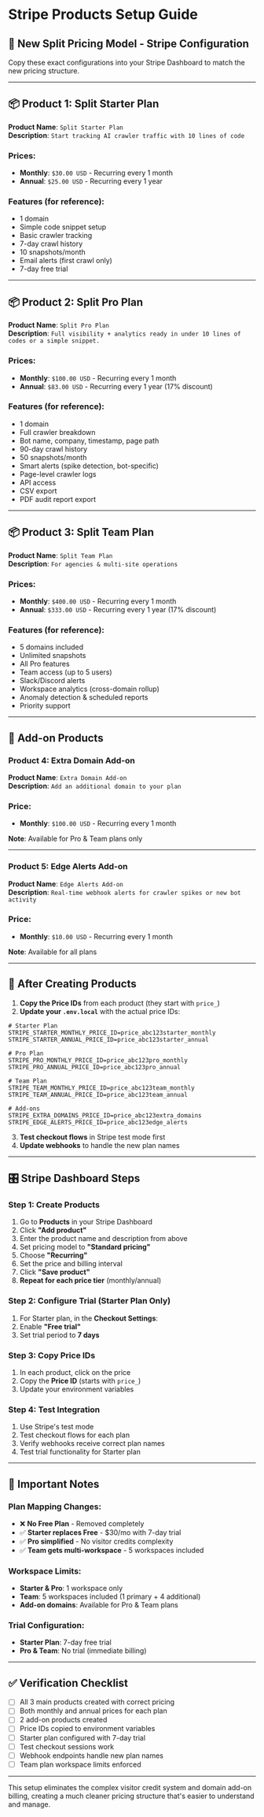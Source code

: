# Stripe Products Setup Guide

## 🎯 New Split Pricing Model - Stripe Configuration

Copy these exact configurations into your Stripe Dashboard to match the new pricing structure.

---

## 📦 Product 1: Split Starter Plan

**Product Name**: `Split Starter Plan`  
**Description**: `Start tracking AI crawler traffic with 10 lines of code`

### Prices:
- **Monthly**: `$30.00 USD` - Recurring every 1 month
- **Annual**: `$25.00 USD` - Recurring every 1 year

### Features (for reference):
- 1 domain
- Simple code snippet setup
- Basic crawler tracking
- 7-day crawl history  
- 10 snapshots/month
- Email alerts (first crawl only)
- 7-day free trial

---

## 📦 Product 2: Split Pro Plan  

**Product Name**: `Split Pro Plan`  
**Description**: `Full visibility + analytics ready in under 10 lines of codes or a simple snippet.`

### Prices:
- **Monthly**: `$100.00 USD` - Recurring every 1 month  
- **Annual**: `$83.00 USD` - Recurring every 1 year (17% discount)

### Features (for reference):
- 1 domain
- Full crawler breakdown
- Bot name, company, timestamp, page path
- 90-day crawl history
- 50 snapshots/month
- Smart alerts (spike detection, bot-specific)
- Page-level crawler logs
- API access
- CSV export  
- PDF audit report export

---

## 📦 Product 3: Split Team Plan

**Product Name**: `Split Team Plan`  
**Description**: `For agencies & multi-site operations`

### Prices:
- **Monthly**: `$400.00 USD` - Recurring every 1 month
- **Annual**: `$333.00 USD` - Recurring every 1 year (17% discount)

### Features (for reference):
- 5 domains included
- Unlimited snapshots
- All Pro features
- Team access (up to 5 users)
- Slack/Discord alerts
- Workspace analytics (cross-domain rollup)
- Anomaly detection & scheduled reports
- Priority support

---

## 🧩 Add-on Products

### Product 4: Extra Domain Add-on

**Product Name**: `Extra Domain Add-on`  
**Description**: `Add an additional domain to your plan`

### Price:
- **Monthly**: `$100.00 USD` - Recurring every 1 month

**Note**: Available for Pro & Team plans only

---

### Product 5: Edge Alerts Add-on

**Product Name**: `Edge Alerts Add-on`  
**Description**: `Real-time webhook alerts for crawler spikes or new bot activity`

### Price:
- **Monthly**: `$10.00 USD` - Recurring every 1 month

**Note**: Available for all plans

---

## 🔑 After Creating Products

1. **Copy the Price IDs** from each product (they start with `price_`)
2. **Update your `.env.local`** with the actual price IDs:

```env
# Starter Plan
STRIPE_STARTER_MONTHLY_PRICE_ID=price_abc123starter_monthly
STRIPE_STARTER_ANNUAL_PRICE_ID=price_abc123starter_annual

# Pro Plan  
STRIPE_PRO_MONTHLY_PRICE_ID=price_abc123pro_monthly
STRIPE_PRO_ANNUAL_PRICE_ID=price_abc123pro_annual

# Team Plan
STRIPE_TEAM_MONTHLY_PRICE_ID=price_abc123team_monthly
STRIPE_TEAM_ANNUAL_PRICE_ID=price_abc123team_annual

# Add-ons
STRIPE_EXTRA_DOMAINS_PRICE_ID=price_abc123extra_domains
STRIPE_EDGE_ALERTS_PRICE_ID=price_abc123edge_alerts
```

3. **Test checkout flows** in Stripe test mode first
4. **Update webhooks** to handle the new plan names

---

## 🎛️ Stripe Dashboard Steps

### Step 1: Create Products
1. Go to **Products** in your Stripe Dashboard
2. Click **"Add product"**
3. Enter the product name and description from above
4. Set pricing model to **"Standard pricing"**
5. Choose **"Recurring"** 
6. Set the price and billing interval
7. Click **"Save product"**
8. **Repeat for each price tier** (monthly/annual)

### Step 2: Configure Trial (Starter Plan Only)
1. For Starter plan, in the **Checkout Settings**:
2. Enable **"Free trial"**
3. Set trial period to **7 days**

### Step 3: Copy Price IDs
1. In each product, click on the price
2. Copy the **Price ID** (starts with `price_`)
3. Update your environment variables

### Step 4: Test Integration
1. Use Stripe's test mode
2. Test checkout flows for each plan
3. Verify webhooks receive correct plan names
4. Test trial functionality for Starter plan

---

## 🚨 Important Notes

### Plan Mapping Changes:
- ❌ **No Free Plan** - Removed completely
- ✅ **Starter replaces Free** - $30/mo with 7-day trial
- ✅ **Pro simplified** - No visitor credits complexity  
- ✅ **Team gets multi-workspace** - 5 workspaces included

### Workspace Limits:
- **Starter & Pro**: 1 workspace only
- **Team**: 5 workspaces included (1 primary + 4 additional)
- **Add-on domains**: Available for Pro & Team plans

### Trial Configuration:
- **Starter Plan**: 7-day free trial
- **Pro & Team**: No trial (immediate billing)

---

## ✅ Verification Checklist

- [ ] All 3 main products created with correct pricing
- [ ] Both monthly and annual prices for each plan  
- [ ] 2 add-on products created
- [ ] Price IDs copied to environment variables
- [ ] Starter plan configured with 7-day trial
- [ ] Test checkout sessions work
- [ ] Webhook endpoints handle new plan names
- [ ] Team plan workspace limits enforced

---

This setup eliminates the complex visitor credit system and domain add-on billing, creating a much cleaner pricing structure that's easier to understand and manage. 